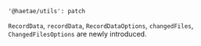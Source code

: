 ```
'@haetae/utils': patch
```

`RecordData`, `recordData`, `RecordDataOptions`, `changedFiles`, `ChangedFilesOptions` are newly introduced.
